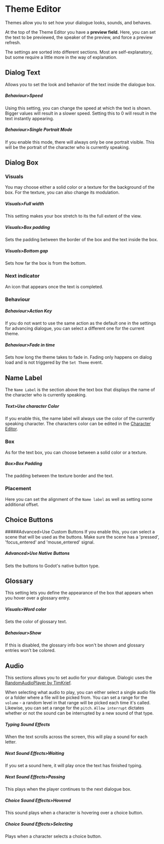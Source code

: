 # Theme Editor

Themes allow you to set how your dialogue looks, sounds, and behaves.

At the top of the Theme Editor you have a **preview field.** Here, you can set the text to be previewed, the speaker of the preview, and force a preview refresh.

The settings are sorted into different sections. Most are self-explanatory, but some require a little more in the way of explanation.

## Dialog Text
Allows you to set the look and behavior of the text inside the dialogue box.

##### Behaviour>Speed
Using this setting, you can change the speed at which the text is shown. Bigger values will result in a slower speed.
Setting this to 0 will result in the text instantly appearing.

##### Behaviour>Single Portrait Mode
If you enable this mode, there will always only be one portrait visible. This will be the portrait of the character who is currently speaking.

## Dialog Box
### Visuals
You may choose either a solid color or a texture for the background of the box. For the texture, you can also change its modulation.

##### Visuals>Full width
This setting makes your box stretch to its the full extent of the view.

##### Visuals>Box padding
Sets the padding between the border of the box and the text inside the box.

##### Visuals>Bottom gap
Sets how far the box is from the bottom.

### Next indicator
An icon that appears once the text is completed.

### Behaviour
##### Behaviour>Action Key
If you do not want to use the same action as the default one in the settings for advancing dialogue, you can select a different one for the current theme.

##### Behaviour>Fade in time
Sets how long the theme takes to fade in. Fading only happens on dialog load and is not triggered by the `Set Theme` event.

## Name Label
The `Name Label` is the section above the text box that displays the name of the character who is currently speaking.

##### Text>Use character Color
If you enable this, the name label will always use the color of the currently speaking character. The characters color can be edited in the [Character Editor](./Character.md).

### Box
As for the text box, you can choose between a solid color or a texture.

##### Box>Box Padding
The padding between the texture border and the text.

### Placement
Here you can set the alignment of the `Name label` as well as setting some additional offset.

## Choice Buttons
#####Advanced>Use Custom Buttons
If you enable this, you can select a scene that will be used as the buttons. Make sure the scene has a 'pressed', 'focus_entered' and 'mouse_entered' signal.

##### Advanced>Use Native Buttons
Sets the buttons to Godot's native button type.

## Glossary
This setting lets you define the appearance of the box that appears when you hover over a glossary entry.

##### Visuals>Word color
Sets the color of glossary text.

##### Behaviour>Show
If this is disabled, the glossary info box won't be shown and glossary entries won't be colored.

## Audio
This sections allows you to set audio for your dialogue. Dialogic uses the [RandomAudioPlayer by TimKrief](https://gitlab.com/timkrief/godot-random-audio-stream-player).

When selecting what audio to play, you can either select a single audio file or a folder where a file will be picked from.
You can set a range for the `volume` - a random level in that range will be picked each time it's called. Likewise, you can set a range for the `pitch`. `Allow interrupt` dictates whether or not the sound can be interrupted by a new sound of that type.

##### Typing Sound Effects
When the text scrolls across the screen, this will play a sound for each letter.

##### Next Sound Effects>Waiting
If you set a sound here, it will play once the text has finished typing.

##### Next Sound Effects>Passing
This plays when the player continues to the next dialogue box.

##### Choice Sound Effects>Hovered 
This sound plays when a character is hovering over a choice button.

##### Choice Sound Effects>Selecting
Plays when a character selects a choice button.

